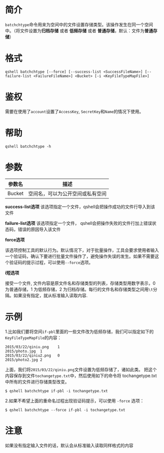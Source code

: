 # 简介

`batchchtype`命令用来为空间中的文件设置存储类型。该操作发生在同一个空间中。（将文件设置为**归档存储** 或者 **低频存储** 或者 **普通存储**，默认：文件为**普通存储**）


# 格式

```
qshell batchchtype [--force] [--success-list <SuccessFileName>] [--failure-list <FailureFileName>] <Bucket> [-i <KeyFileTypeMapFile>]
```

# 鉴权

需要在使用了`account`设置了`AccessKey`, `SecretKey`和`Name`的情况下使用。

# 帮助 
```
qshell batchchtype -h
```

# 参数

|参数名|描述|
|---------|-----------|
|Bucket|空间名，可以为公开空间或私有空间|

**success-list选项**
该选项指定一个文件，qshell会把操作成功的文件行导入到该文件

**failure-list选项**
该选项指定一个文件， qshell会把操作失败的文件行加上错误状态码，错误的原因导入该文件

**force选项**

该选项控制工具的默认行为。默认情况下，对于批量操作，工具会要求使用者输入一个验证码，确认下要进行批量文件操作了，避免操作失误的发生。如果不需要这个验证码的提示过程，可以使用`--force`选项。

**i短选项**

接受一个文件, 文件内容是原文件名和存储类型的列表，存储类型用数字表示，0 为普通存储，1 为低频存储，2 为归档存储。每行的文件名和存储类型之间用`\t`分隔。如果没有指定，就从标准输入读取内容.

# 示例

1.比如我们要将空间`if-pbl`里面的一些文件改为低频存储，我们可以指定如下的`KeyFileTypeMapFile`的内容：

```
2015/03/22/qiniu.png	1
2015/photo.jpg	1
2015/03/22/qiniu2.png	0
2015/photo2.jpg	2
```

上面，我们将`2015/03/22/qiniu.png`文件设置为低频存储了，诸如此类。
把这个内容保存到文件`tochangetype.txt`中，然后使用如下的命令将 tochangetype.txt中所有的文件进行存储类型改变。

```
$ qshell batchchtype if-pbl -i tochangetype.txt
```

2.如果不希望上面的重命名过程出现验证码提示，可以使用 `-force` 选项：

```
$ qshell batchchtype --force if-pbl -i tochangetype.txt
```

# 注意

如果没有指定输入文件的话，默认会从标准输入读取同样格式的内容
